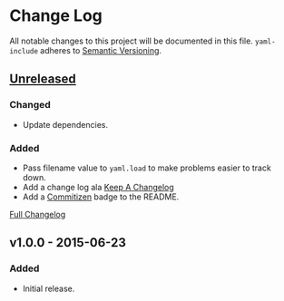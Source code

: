 # Change Log
All notable changes to this project will be documented in this file.
`yaml-include` adheres to [Semantic Versioning](http://semver.org/).

## [Unreleased][unreleased]
### Changed
- Update dependencies.

### Added
- Pass filename value to `yaml.load` to make problems easier to track down.
- Add a change log ala [Keep A Changelog](http://keepachangelog.com)
- Add a [Commitizen](http://commitizen.github.io/cz-cli) badge to the README.

[Full Changelog](https://github.com/claylo/yaml-include/compare/v1.0.0...HEAD)


## v1.0.0 - 2015-06-23 
### Added
- Initial release.

[unreleased]: https://github.com/claylo/yaml-include/compare/v1.0.0...HEAD
[1.0.0]: https://github.com/claylo/yaml-include/compare/4b825dc642cb6eb9a060e54bf8d69288fbee4904